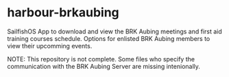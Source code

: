 # harbour-brkaubing
SailfishOS App to download and view the BRK Aubing meetings and first aid training courses schedule. Options for enlisted BRK Aubing
members to view their upcomming events. 

NOTE:
This repository is not complete. Some files who specify the communication with the BRK Aubing Server are missing intenionally.
